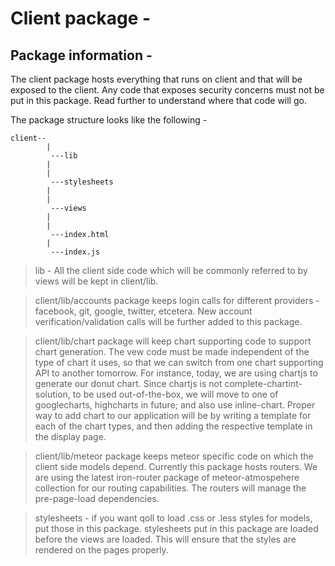 Client package -
=================

Package information - 
----------------------

The client package hosts everything that runs on client and that will be exposed to the client. Any code that exposes security concerns must not be put in this package. Read further to understand where that code will go.

The package structure looks like the following - 
```
client--
		|
		 ---lib
		|
		|
		 ---stylesheets
		|
		|
		 ---views
		|
		|
		 ---index.html
		|
		 ---index.js
```

> lib - All the client side code which will be commonly referred to by views will be kept in client/lib. 

> client/lib/accounts package keeps login calls for different providers - facebook, git, google, twitter, etcetera. New account verification/validation calls will be further added to this package. 

> client/lib/chart package will keep chart supporting code to support chart generation. The vew code must be made independent of the type of chart it uses, so that we can switch from one chart supporting API to another tomorrow. For instance, today, we are using chartjs to generate our donut chart. Since chartjs is not complete-chartint-solution, to be used out-of-the-box, we will move to one of googlecharts, highcharts in future; and also use inline-chart. Proper way to add chart to our application will be by writing a template for each of the chart types, and then adding the respective template in the display page.

> client/lib/meteor package keeps meteor specific code on which the client side models depend. Currently this package hosts routers. We are using the latest iron-router package of meteor-atmospehere collection for our routing capabilities. The routers will manage the pre-page-load dependencies.

> stylesheets - if you want qoll to load .css or .less styles for models, put those in this package. stylesheets put in this package are loaded before the views are loaded. This will ensure that the styles are rendered on the pages properly.